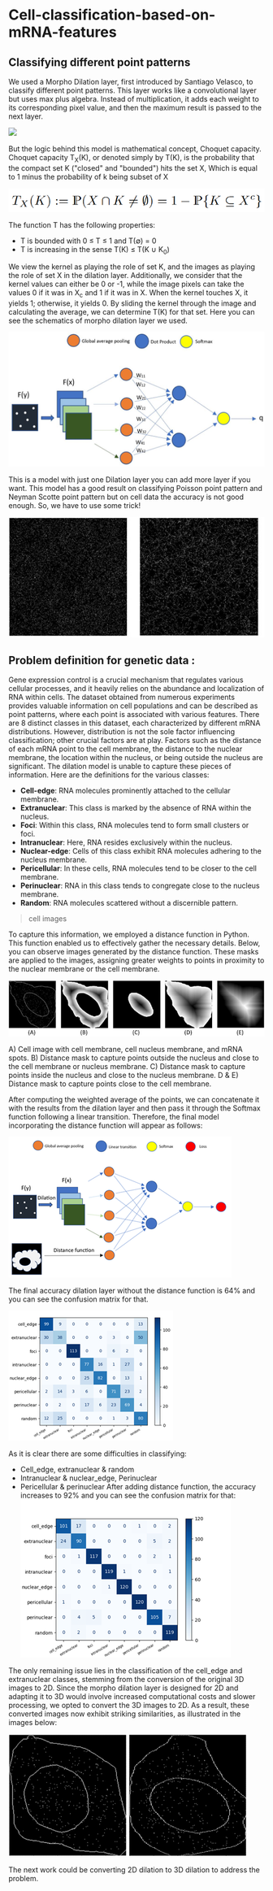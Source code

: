 # Cell-classification-based-on-mRNA-features
## Classifying different point patterns
We used a Morpho Dilation layer, first introduced by Santiago Velasco, to classify different point patterns. This layer works like a convolutional layer but uses max plus algebra. Instead of multiplication, it adds each weight to its corresponding pixel value, and then the maximum result is passed to the next layer.
 
![](<img src="https://github.com/mehranmo93/Cell-classification-based-on-mRNA-features/blob/master/IMG/Dilation.png" width="300">)


But the logic behind this model is mathematical concept, Choquet capacity.
Choquet capacity T<sub>X</sub>(K), or denoted simply by T(K), is the probability that the compact set K ("closed" and "bounded") hits the set X, Which is equal to 1 minus the probability of k being subset of X

![](https://github.com/mehranmo93/Cell-classification-based-on-mRNA-features/blob/master/IMG/Choquet_Capacity.png)

The function T has the following properties: 

* T is bounded with 0 ≤ T ≤ 1 and T(∅) = 0
* T is increasing in the sense T(K) ≤ T(K ∪ K<sub>0</sub>)

We view the kernel as playing the role of set K, and the images as playing the role of set X in the dilation layer. Additionally, we consider that the kernel values can either be 0 or -1, while the image pixels can take the values 0 if it was in X<sub>c</sub> and 1 if it was in X. When the kernel touches X, it yields 1; otherwise, it yields 0. By sliding the kernel through the image and calculating the average, we can determine T(K) for that set. Here you can see the schematics of morpho dilation layer we used.

![](https://github.com/mehranmo93/Cell-classification-based-on-mRNA-features/blob/master/IMG/Schematic_Dilation.png)

This is a model with just one Dilation layer you can add more layer if you want. This model has a good result on classifying Poisson point pattern and Neyman Scotte point pattern but on cell data the accuracy is not good enough. So, we have to use some trick!

![Poisson point pattern and Naman-Scott point pattern](https://github.com/mehranmo93/Cell-classification-based-on-mRNA-features/blob/master/IMG/point_pattern.jpg)

## Problem definition for genetic data :
Gene expression control is a crucial mechanism that regulates various cellular processes, and it heavily relies on the abundance and localization of RNA within cells. The dataset obtained from numerous experiments provides valuable information on cell populations and can be described as point patterns, where each point is associated with various features. There are 8 distinct classes in this dataset, each characterized by different mRNA distributions. However, distribution is not the sole factor influencing classification; other crucial factors are at play. Factors such as the distance of each mRNA point to the cell membrane, the distance to the nuclear membrane, the location within the nucleus, or being outside the nucleus are significant. The dilation model is unable to capture these pieces of information. Here are the definitions for the various classes:

* **Cell-edge**: RNA molecules prominently attached to the cellular membrane. 
* **Extranuclear**: This class is marked by the absence of RNA within the nucleus. 
* **Foci**: Within this class, RNA molecules tend to form small clusters or foci. 
* **Intranuclear**: Here, RNA resides exclusively within the nucleus. 
* **Nuclear-edge**: Cells of this class exhibit RNA molecules adhering to the nucleus membrane. 
* **Pericellular**: In these cells, RNA molecules tend to be closer to the cell membrane.
* **Perinuclear**: RNA in this class tends to congregate close to the nucleus membrane.  
* **Random**: RNA molecules scattered without a discernible pattern.

> cell images

To capture this information, we employed a distance function in Python. This function enabled us to effectively gather the necessary details. Below, you can observe images generated by the distance function. These masks are applied to the images, assigning greater weights to points in proximity to the nuclear membrane or the cell membrane.

![](https://github.com/mehranmo93/Cell-classification-based-on-mRNA-features/blob/master/IMG/mask.jpg)

A) Cell image with cell membrane, cell nucleus membrane, and mRNA spots. B) Distance mask to capture points outside the nucleus and close to the cell membrane or nucleus membrane. C) Distance mask to capture points inside the nucleus and close to the nucleus membrane. D & E) Distance mask to capture points close to the cell membrane.

After computing the weighted average of the points, we can concatenate it with the results from the dilation layer and then pass it through the Softmax function following a linear transition. Therefore, the final model incorporating the distance function will appear as follows:

![](https://github.com/mehranmo93/Cell-classification-based-on-mRNA-features/blob/master/IMG/schematic_dil_distance.png)

The final accuracy dilation layer without the distance function is 64%  and you can see the confusion matrix for that. 

![](https://github.com/mehranmo93/Cell-classification-based-on-mRNA-features/blob/master/IMG/confusion_matrix.png)

As it is clear there are some difficulties in classifying:
*	Cell_edge, extranuclear & random
*	Intranuclear & nuclear_edge, Perinuclear
*	Pericellular & perinuclear
After adding distance function, the accuracy increases to 92% and you can see the confusion matrix for that:
![](https://github.com/mehranmo93/Cell-classification-based-on-mRNA-features/blob/master/IMG/final_confusion_matrix.png)

The only remaining issue lies in the classification of the cell_edge and extranuclear classes, stemming from the conversion of the original 3D images to 2D. Since the morpho dilation layer is designed for 2D and adapting it to 3D would involve increased computational costs and slower processing, we opted to convert the 3D images to 2D. As a result, these converted images now exhibit striking similarities, as illustrated in the images below:

![cell_edge_extranuclear](https://github.com/mehranmo93/Cell-classification-based-on-mRNA-features/blob/master/IMG/cell_edge_extranuclear.png)

The next work could be converting 2D dilation to 3D dilation to address the problem.




